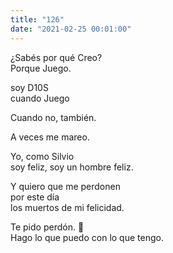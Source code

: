 ```yaml
---
title: "126"
date: "2021-02-25 00:01:00"
---
```


¿Sabés por qué Creo?\
Porque Juego.

soy D10S\
cuando Juego

Cuando no, también.

A veces me mareo.

Yo, como Silvio\
soy feliz, soy un hombre feliz.

Y quiero que me perdonen\
por este día\
los muertos de mi felicidad.

Te pido perdón. 🙏\
Hago lo que puedo con lo que tengo.
